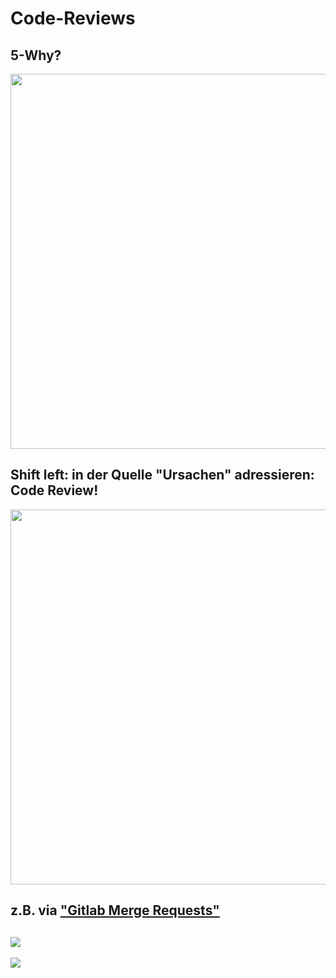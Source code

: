 # Code-Reviews

5-Why?
--
<img src="https://digitaleneuordnung.de/wp-content/uploads/2022/12/5why.png" width="600px">

Shift left: in der Quelle "Ursachen" adressieren: Code Review!
--
[<img src="https://www.morling.dev/images/code_review_pyramid.svg" width="600px">](https://www.morling.dev/blog/the-code-review-pyramid/)

z.B. via ["Gitlab Merge Requests"](https://docs.gitlab.com/ee/user/project/merge_requests/reviews/#review-a-merge-request)
--
[![](https://imgs.xkcd.com/comics/code_quality_2x.png)](https://xkcd.com/1513/)
--
[![](https://i0.wp.com/commadot.com/wp-content/uploads/2009/02/wtf.png)](https://commadot.com/wtf-per-minute/)